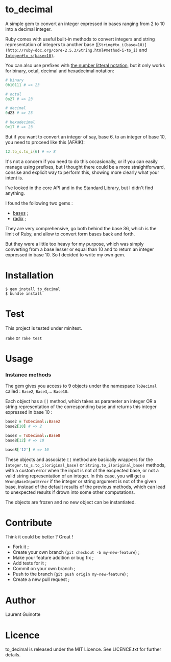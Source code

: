 # to_decimal

A simple gem to convert an integer expressed in bases
ranging from 2 to 10 into a decimal integer.

Ruby comes with useful built-in methods to convert integers and string
representation of integers to another base ([`String#to_i(base=10)](http://ruby-doc.org/core-2.5.3/String.html#method-i-to_i)` and 
[`Integer#to_s(base=10)`](http://ruby-doc.org/core-2.5.3/Integer.html#method-i-to_s).

You can also use prefixes with [the number litteral notation](https://ruby-doc.com/core-2.5.2/doc/syntax/literals_rdoc.html#label-Numbers),
but it only works for binary, octal, decimal and hexadecimal notation:
```ruby
# binary
0b10111 # => 23

# octal
0o27 # => 23

# decimal
0d23 # => 23

# hexadecimal
0x17 # => 23
```

But if you want to convert an integer of say, base 6, to an integer of base 10,
you need to proceed like this (AFAIK):
```ruby
12.to_s.to_i(6) # => 8
```

It's not a concern if you need to do this occasionally, or if you can easily
manage using prefixes, but I thought there could be a more straightforward,
consise and explicit way to perform this, showing more clearly what your intent
is.

I've looked in the core API and in the Standard Library, but I didn't find
anything. 

I found the following two gems :
- [bases](https://github.com/whatyouhide/bases) ;
- [radix](https://github.com/rubyworks/radix) ;

They are very comprehensive, go both behind the base 36, which is the limit
of Ruby, and allow to convert form bases back and forth.

But they were a little too heavy for my purpose, which was simply
converting from a base lesser or equal than 10 and to return an integer
expressed in base 10. So I decided to write my own gem.

# Installation
```shell
$ gem install to_decimal
$ bundle install
```

# Test

This project is tested under minitest.

`rake` or `rake test`

# Usage

### Instance methods

The gem gives you access to 9 objects under the namespace `ToDecimal` called :
`Base2`, `Base3`,... `Base10`.

Each object has a `[]` method, which takes as parameter an integer OR a string
representation of the corresponding base and returns this integer expressed
in base 10 :

```ruby
base2 = ToDecimal::Base2
base2[10] # => 2

base8 = ToDecimal::Base8
base8[12] # => 10

base8['12'] # => 10
```

These objects and associate `[]` method are basically wrappers for the
`Integer.to_s.to_i(original_base)` or `String.to_i(original_base)` methods,
with a custom error when the input is not of the excpected base, or not a valid
string representation of an integer. In this case, you will get
a `WrongBaseInputError` if the integer or string argument is not of
the given base, instead of the default results of the previous methods, which
can lead to unexpected results if drown into some other computations.

The objects are frozen and no new object can be instantiated.

# Contribute

Think it could be better ? Great !

- Fork it ;
- Create your own branch (`git checkout -b my-new-feature`) ;
- Make your feature addition or bug fix ;
- Add tests for it ;
- Commit on your own branch ;
- Push to the branch (`git push origin my-new-feature`) ;
- Create a new pull request ;

# Author

Laurent Guinotte


# Licence

to_decimal is released under the MIT Licence. See LICENCE.txt
for further details.
